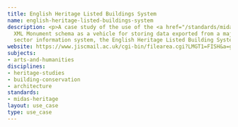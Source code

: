 ```yaml
---
title: English Heritage Listed Buildings System
name: english-heritage-listed-buildings-system
description: <p>A case study of the use of the <a href="/standards/midas-heritage.html">MIDAS</a>
  XML Monument schema as a vehicle for storing data exported from a major heritage
  sector information system, the English Heritage Listed Building System (LBS).</p>
website: https://www.jiscmail.ac.uk/cgi-bin/filearea.cgi?LMGT1=FISH&a=get&f=/MIDASXMLCaseStudy_LBS.htm
subjects:
- arts-and-humanities
disciplines:
- heritage-studies
- building-conservation
- architecture
standards:
- midas-heritage
layout: use_case
type: use_case
---
```


